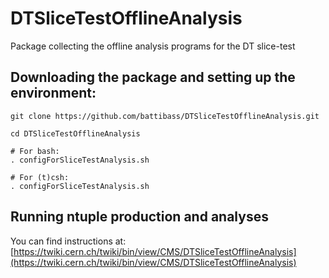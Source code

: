 # DTSliceTestOfflineAnalysis
Package collecting the offline analysis programs for the DT slice-test

## Downloading the package and setting up the environment:
```
git clone https://github.com/battibass/DTSliceTestOfflineAnalysis.git

cd DTSliceTestOfflineAnalysis

# For bash:
. configForSliceTestAnalysis.sh

# For (t)csh:
. configForSliceTestAnalysis.sh
```

## Running ntuple production and analyses
You can find instructions at: [https://twiki.cern.ch/twiki/bin/view/CMS/DTSliceTestOfflineAnalysis](https://twiki.cern.ch/twiki/bin/view/CMS/DTSliceTestOfflineAnalysis)

